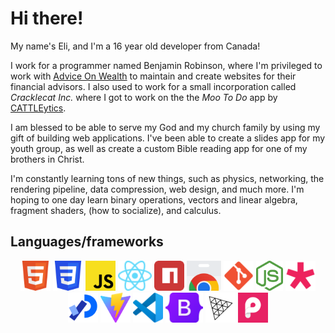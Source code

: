 # Hi there!

My name's Eli, and I'm a 16 year old developer from Canada!

I work for a programmer named Benjamin Robinson, where I'm privileged to work with [Advice On Wealth](https://adviceon.com) to maintain and create websites for their financial advisors.  I also used to work for a small incorporation called _Cracklecat Inc._ where I got to work on the the _Moo To Do_ app by [CATTLEytics](https://www.cattleytics.com/).

I am blessed to be able to serve my God and my church family by using my gift of building web applications.  I've been able to create a slides app for my youth group, as well as create a custom Bible reading app for one of my brothers in Christ.

I'm constantly learning tons of new things, such as physics, networking, the rendering pipeline, data compression, web design, and much more.  I'm hoping to one day learn binary operations, vectors and linear algebra, fragment shaders, (how to socialize), and calculus.

<!--
## Other accounts
<div align="center">
  <a href="https://khanacademy.org/profile/smartdetective"><img height="48" src="./icons/khanacademy.svg" alt="Khan Academy icon" /></a>
  <a href="https://gitlab.com/eliaselliotson"><img height="48" src="./icons/gitlab.svg" alt="GitLab icon" /></a>
  <a href="https://www.npmjs.com/~eliaselliotson"><img height="48" src="./icons/npm.svg" alt="NPM icon" /></a>
</div>
-->

## Languages/frameworks
<div align="center">
  <img height="48" src="./icons/html.svg" alt="HTML 5 icon" />
  <img height="48" src="./icons/css.svg" alt="CSS 3 icon" />
  <img height="48" src="./icons/javascript.svg" alt="JavaScript icon" />
  <img height="48" src="./icons/react.svg" alt="React icon" />
  <img height="48" src="./icons/npm.svg" alt="NPM icon" />
  <img height="48" src="./icons/chromewebstore.svg" alt="Chrome Web Store icon" />
  <img height="48" src="./icons/git.svg" alt="Git icon" />
  <img height="48" src="./icons/node.svg" alt="Node icon" />
  <img height="48" src="./icons/p5.svg" alt="P5.js icon" />
  <img height="48" src="./icons/processing.svg" alt="Processing icon" />
  <img height="48" src="./icons/vite.svg" alt="Vite icon" />
  <img height="48" src="./icons/vscode.svg" alt="Visual Studio Code icon" />
  <img height="48" src="./icons/bootstrap.svg" alt="Bootstrap icon" />
  <img height="48" src="./icons/three.svg" alt="Three.js icon" />
  <img height="48" src="./icons/pixi.svg" alt="Pixi.js icon" />
</div>

<!--
- 🔭 I’m currently working on ...
- 🌱 I’m currently learning ...
- 👯 I’m looking to collaborate on ...
- 🤔 I’m looking for help with ...
- 💬 Ask me about ...
- 📫 How to reach me: ...
- 😄 Pronouns: ...
- ⚡ Fun fact: ...
-->
